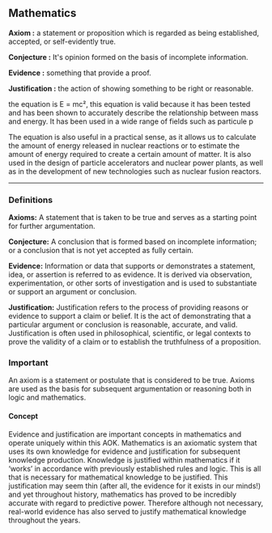 
## **Mathematics**

**Axiom :** a statement or proposition which is regarded as being established, accepted, or self-evidently true.

**Conjecture :** It's opinion formed on the basis of incomplete information.

**Evidence :** something that provide a proof.

**Justification :** the action of showing something to be right or reasonable.

the equation is E = mc², this equation is valid because it has been tested and has been shown to accurately describe the relationship between mass and energy. It has been used in a wide range of fields such as particule p

The equation is also useful in a practical sense, as it allows us to calculate the amount of energy released in nuclear reactions or to estimate the amount of energy required to create a certain amount of matter. It is also used in the design of particle accelerators and nuclear power plants, as well as in the development of new technologies such as nuclear fusion reactors.

---

### **Definitions**

**Axioms:** A statement that is taken to be true and serves as a starting point for further argumentation.

**Conjecture:** A conclusion that is formed based on incomplete information; or a conclusion that is not yet accepted as fully certain.

**Evidence:** Information or data that supports or demonstrates a statement, idea, or assertion is referred to as evidence. It is derived via observation, experimentation, or other sorts of investigation and is used to substantiate or support an argument or conclusion.

**Justification:** Justification refers to the process of providing reasons or evidence to support a claim or belief. It is the act of demonstrating that a particular argument or conclusion is reasonable, accurate, and valid. Justification is often used in philosophical, scientific, or legal contexts to prove the validity of a claim or to establish the truthfulness of a proposition.


### **Important**

An axiom is a statement or postulate that is considered to be true. Axioms are used as the basis for subsequent argumentation or reasoning both in logic and mathematics.

  
#### **Concept**

Evidence and justification are important concepts in mathematics and operate uniquely within this AOK. Mathematics is an axiomatic system that uses its own knowledge for evidence and justification for subsequent knowledge production. Knowledge is justified within mathematics if it ‘works’ in accordance with previously established rules and logic. This is all that is necessary for mathematical knowledge to be justified. This justification may seem thin (after all, the evidence for it exists in our minds!) and yet throughout history, mathematics has proved to be incredibly accurate with regard to predictive power. Therefore although not necessary, real-world evidence has also served to justify mathematical knowledge throughout the years.